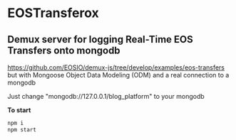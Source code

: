 

# EOSTransferox

## Demux server for logging Real-Time EOS Transfers onto mongodb

https://github.com/EOSIO/demux-js/tree/develop/examples/eos-transfers
but with Mongoose Object Data Modeling (ODM) and a real connection to a mongodb 


Just change "mongodb://127.0.0.1/blog_platform" to your mongodb

**To start**
```sh
npm i
npm start
```


